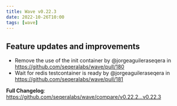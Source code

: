 ```yaml
---
title: Wave v0.22.3
date: 2022-10-26T10:00
tags: [wave]
---
```


## Feature updates and improvements

- Remove the use of the init container by @jorgeaguileraseqera in https://github.com/seqeralabs/wave/pull/180
- Wait for redis testcontainer is ready by @jorgeaguileraseqera in https://github.com/seqeralabs/wave/pull/181

**Full Changelog**: https://github.com/seqeralabs/wave/compare/v0.22.2...v0.22.3
